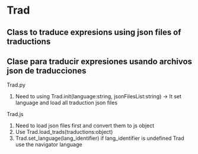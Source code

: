 # Trad
## Class to traduce expresions using json files of traductions
## Clase para traducir expresiones usando archivos json de traducciones

Trad.py
  1) Need to using Trad.init(language:string, jsonFilesList:string)
  -> It set language and load all traduction json files

Trad.js
  1) Need to load json files first and convert them to js object
  2) Use Trad.load_trads(traductions:object)
  3) Trad.set_language(lang_identifier) if lang_identifier is undefined Trad use the navigator language
